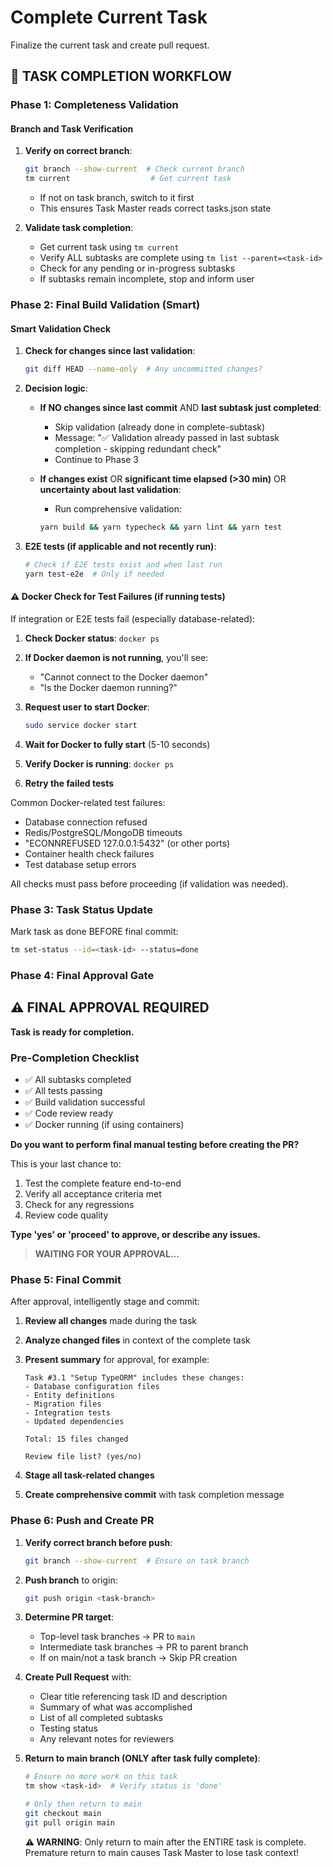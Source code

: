 # Complete Current Task

Finalize the current task and create pull request.

## 🔴 TASK COMPLETION WORKFLOW

### Phase 1: Completeness Validation

#### Branch and Task Verification

1. **Verify on correct branch**:

   ```bash
   git branch --show-current  # Check current branch
   tm current                  # Get current task
   ```

   - If not on task branch, switch to it first
   - This ensures Task Master reads correct tasks.json state

2. **Validate task completion**:
   - Get current task using `tm current`
   - Verify ALL subtasks are complete using `tm list --parent=<task-id>`
   - Check for any pending or in-progress subtasks
   - If subtasks remain incomplete, stop and inform user

### Phase 2: Final Build Validation (Smart)

#### Smart Validation Check

1. **Check for changes since last validation**:

   ```bash
   git diff HEAD --name-only  # Any uncommitted changes?
   ```

2. **Decision logic**:
   - **If NO changes since last commit** AND **last subtask just completed**:
     - Skip validation (already done in complete-subtask)
     - Message: "✅ Validation already passed in last subtask completion - skipping redundant check"
     - Continue to Phase 3

   - **If changes exist** OR **significant time elapsed (>30 min)** OR **uncertainty about last validation**:
     - Run comprehensive validation:

     ```bash
     yarn build && yarn typecheck && yarn lint && yarn test
     ```

3. **E2E tests (if applicable and not recently run)**:

   ```bash
   # Check if E2E tests exist and when last run
   yarn test-e2e  # Only if needed
   ```

#### ⚠️ Docker Check for Test Failures (if running tests)

If integration or E2E tests fail (especially database-related):

1. **Check Docker status**: `docker ps`
2. **If Docker daemon is not running**, you'll see:
   - "Cannot connect to the Docker daemon"
   - "Is the Docker daemon running?"
3. **Request user to start Docker**:

   ```bash
   sudo service docker start
   ```

4. **Wait for Docker to fully start** (5-10 seconds)
5. **Verify Docker is running**: `docker ps`
6. **Retry the failed tests**

Common Docker-related test failures:

- Database connection refused
- Redis/PostgreSQL/MongoDB timeouts
- "ECONNREFUSED 127.0.0.1:5432" (or other ports)
- Container health check failures
- Test database setup errors

All checks must pass before proceeding (if validation was needed).

### Phase 3: Task Status Update

Mark task as done BEFORE final commit:

```bash
tm set-status --id=<task-id> --status=done
```

### Phase 4: Final Approval Gate

## ⚠️ FINAL APPROVAL REQUIRED

**Task is ready for completion.**

### Pre-Completion Checklist

- ✅ All subtasks completed
- ✅ All tests passing
- ✅ Build validation successful
- ✅ Code review ready
- ✅ Docker running (if using containers)

**Do you want to perform final manual testing before creating the PR?**

This is your last chance to:

1. Test the complete feature end-to-end
2. Verify all acceptance criteria met
3. Check for any regressions
4. Review code quality

**Type 'yes' or 'proceed' to approve, or describe any issues.**

> **WAITING FOR YOUR APPROVAL...**

### Phase 5: Final Commit

After approval, intelligently stage and commit:

1. **Review all changes** made during the task
2. **Analyze changed files** in context of the complete task
3. **Present summary** for approval, for example:

   ```
   Task #3.1 "Setup TypeORM" includes these changes:
   - Database configuration files
   - Entity definitions
   - Migration files
   - Integration tests
   - Updated dependencies

   Total: 15 files changed

   Review file list? (yes/no)
   ```

4. **Stage all task-related changes**
5. **Create comprehensive commit** with task completion message

### Phase 6: Push and Create PR

1. **Verify correct branch before push**:

   ```bash
   git branch --show-current  # Ensure on task branch
   ```

2. **Push branch** to origin:

   ```bash
   git push origin <task-branch>
   ```

3. **Determine PR target**:
   - Top-level task branches → PR to `main`
   - Intermediate task branches → PR to parent branch
   - If on main/not a task branch → Skip PR creation

4. **Create Pull Request** with:
   - Clear title referencing task ID and description
   - Summary of what was accomplished
   - List of all completed subtasks
   - Testing status
   - Any relevant notes for reviewers

5. **Return to main branch (ONLY after task fully complete)**:

   ```bash
   # Ensure no more work on this task
   tm show <task-id>  # Verify status is 'done'

   # Only then return to main
   git checkout main
   git pull origin main
   ```

   **⚠️ WARNING**: Only return to main after the ENTIRE task is complete.
   Premature return to main causes Task Master to lose task context!

